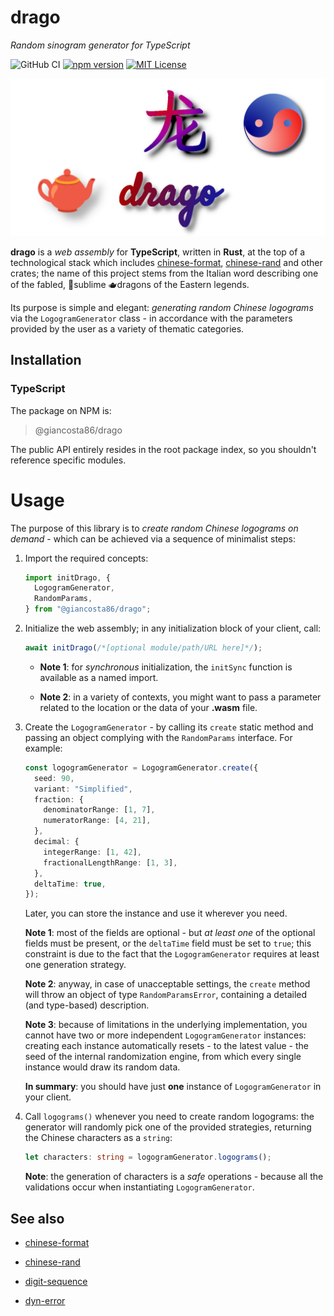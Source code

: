 # drago

_Random sinogram generator for TypeScript_

![GitHub CI](https://github.com/giancosta86/drago/actions/workflows/publish-to-npm.yml/badge.svg)
[![npm version](https://badge.fury.io/js/@giancosta86%2Fdrago.svg)](https://badge.fury.io/js/@giancosta86%2Fdrago)
[![MIT License](https://img.shields.io/badge/license-MIT-blue.svg?style=flat)](/LICENSE)

![Logo](docs/logo.jpg)

**drago** is a _web assembly_ for **TypeScript**, written in **Rust**, at the top of a technological stack which includes [chinese-format](https://crates.io/crates/chinese-format), [chinese-rand](https://crates.io/crates/chinese-rand) and other crates; the name of this project stems from the Italian word describing one of the fabled, 🌺sublime 🫖dragons of the Eastern legends.

Its purpose is simple and elegant: _generating random Chinese logograms_ via the `LogogramGenerator` class - in accordance with the parameters provided by the user as a variety of thematic categories.

## Installation

### TypeScript

The package on NPM is:

> @giancosta86/drago

The public API entirely resides in the root package index, so you shouldn't reference specific modules.

# Usage

The purpose of this library is to _create random Chinese logograms on demand_ - which can be achieved via a sequence of minimalist steps:

1. Import the required concepts:

   ```typescript
   import initDrago, {
     LogogramGenerator,
     RandomParams,
   } from "@giancosta86/drago";
   ```

1. Initialize the web assembly; in any initialization block of your client, call:

   ```typescript
   await initDrago(/*[optional module/path/URL here]*/);
   ```

   - **Note 1**: for _synchronous_ initialization, the `initSync` function is available as a named import.

   - **Note 2**: in a variety of contexts, you might want to pass a parameter related to the location or the data of your **.wasm** file.

1. Create the `LogogramGenerator` - by calling its `create` static method and passing an object complying with the `RandomParams` interface. For example:

   ```typescript
   const logogramGenerator = LogogramGenerator.create({
     seed: 90,
     variant: "Simplified",
     fraction: {
       denominatorRange: [1, 7],
       numeratorRange: [4, 21],
     },
     decimal: {
       integerRange: [1, 42],
       fractionalLengthRange: [1, 3],
     },
     deltaTime: true,
   });
   ```

   Later, you can store the instance and use it wherever you need.

   **Note 1**: most of the fields are optional - but _at least one_ of the optional fields must be present, or the `deltaTime` field must be set to `true`; this constraint is due to the fact that the `LogogramGenerator` requires at least one generation strategy.

   **Note 2**: anyway, in case of unacceptable settings, the `create` method will throw an object of type `RandomParamsError`, containing a detailed (and type-based) description.

   **Note 3**: because of limitations in the underlying implementation, you cannot have two or more independent `LogogramGenerator` instances: creating each instance automatically resets - to the latest value - the seed of the internal randomization engine, from which every single instance would draw its random data.

   **In summary**: you should have just **one** instance of `LogogramGenerator` in your client.

1. Call `logograms()` whenever you need to create random logograms: the generator will randomly pick one of the provided strategies, returning the Chinese characters as a `string`:

   ```typescript
   let characters: string = logogramGenerator.logograms();
   ```

   **Note**: the generation of characters is a _safe_ operations - because all the validations occur when instantiating `LogogramGenerator`.

## See also

- [chinese-format](https://crates.io/crates/chinese-format)

- [chinese-rand](https://crates.io/crates/chinese-rand)

- [digit-sequence](https://crates.io/crates/digit-sequence)

- [dyn-error](https://crates.io/crates/dyn-error)
